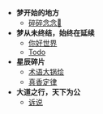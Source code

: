 * **梦开始的地方**
  * [碎碎念念:100:](/)
* **梦从未终结，始终在延续**
  * [你好世界](/helloworld.md)
  * [Todo](/todo.md)
* **星辰碎片**
  * [术语大锅烩](/token.md)
  * [真香定律](/codesmell.md)
* **大道之行，天下为公**
  * [诉说](/contact.md)